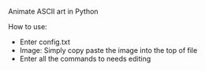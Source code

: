 Animate ASCII art in Python

How to use:
* Enter config.txt
* Image: Simply copy paste the image into the top of file
* Enter all the commands to 
needs editing
